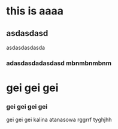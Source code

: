 # this is aaaa
## asdasdasd
asdasdasdasda
### adasdasdadasdasd  mbnmbnmbnm
# gei gei gei
### gei gei gei gei
gei gei gei
 kalina atanasowa
 rggrrf
 tyghjhh